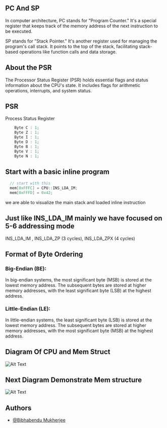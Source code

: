 
## PC And SP
In computer architecture, PC stands for "Program Counter." It's a special register that keeps track of the memory address of the next instruction to be executed.

SP stands for "Stack Pointer." It's another register used for managing the program's call stack. It points to the top of the stack, facilitating stack-based operations like function calls and data storage.

## About the PSR
The Processor Status Register (PSR)  holds essential flags and status information about the CPU's state. It includes flags for arithmetic operations, interrupts, and system status. 



## PSR

Process Status Register

```c++
    Byte C : 1; 
    Byte Z : 1; 
    Byte I : 1; 
    Byte D : 1; 
    Byte B : 1; 
    Byte V : 1; 
    Byte N : 1; 
```


## Start with a basic inline program 

```c++
  // start with this 
  mem[0xFFFC] = CPU::INS_LDA_IM;
  mem[0xFFFD] = 0x42;

```
we are able to visualize the main stack and loaded inline instruction


## Just like INS_LDA_IM mainly we have focused on 5-6 addressing mode
INS_LDA_IM , INS_LDA_ZP  (3 cycles), INS_LDA_ZPX (4 cycles)


## Format of Byte Ordering

   ### Big-Endian (BE):

In big-endian systems, the most significant byte (MSB) is stored at the lowest memory address.
The subsequent bytes are stored at higher memory addresses, with the least significant byte (LSB) at the highest address.
   ### Little-Endian (LE):

In little-endian systems, the least significant byte (LSB) is stored at the lowest memory address.
The subsequent bytes are stored at higher memory addresses, with the most significant byte (MSB) at the highest address. 


## Diagram Of CPU and Mem Struct

<img src="https://cdn.sanity.io/images/l2tpt56d/production/83a8c8b7f77f4c4b7a358e27fa1f5f6458dfbff2-2074x1100.png" alt="Alt Text">

## Next Diagram Demonstrate Mem structure


<img src="https://cdn.sanity.io/images/l2tpt56d/production/ebe629d002b8d509f9c4e1ab11ac52d2e96f1f7a-2746x998.png" alt="Alt Text">

## Authors

- [@Bibhabendu Mukherjee](https://github.com/BibhabenduMukherjee)

